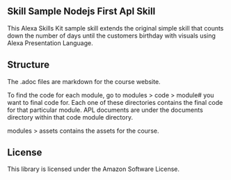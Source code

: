 ## Skill Sample Nodejs First Apl Skill

This Alexa Skills Kit sample skill extends the original simple skill that counts down the number of days until the customers birthday with visuals using Alexa Presentation Language.

## Structure

The .adoc files are markdown for the course website. 

To find the code for each module, go to modules > code > module# you want to final code for. Each one of these directories contains the final code for that particular module. APL documents are under the documents directory within that code module directory.

modules > assets contains the assets for the course.

## License

This library is licensed under the Amazon Software License.
